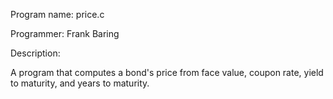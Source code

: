 Program name: price.c

Programmer: Frank Baring

Description: 

A program that computes a bond's price from face value, coupon rate, yield to maturity, and years to maturity. 
